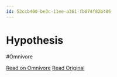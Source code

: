 ```yaml
---
id: 52ccb400-be3c-11ee-a361-fb074f82b486
---
```


# Hypothesis
#Omnivore

[Read on Omnivore](https://omnivore.app/me/hypothesis-18d52978898)
[Read Original](https://hypothes.is/a/wuMKkL44Ee6_gguyuHitDA)

